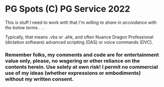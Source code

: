 # PG Spots (C) PG Service 2022
This is stuff I need to work with that I'm *willing to share in accordance with the below terms* . . .

Typically, that means .vbs or .ahk, and often Nuance Dragon Professional (dictation software) advanced scripting (DAS) or voice commands (DVC).

### Remember folks, my comments and code are for entertainment value only, please, no wagering or other reliance on the contents herein.  Use solely at own risk!  I permit no commercial use of my ideas (whether expressions or embodiments) without my written consent.
